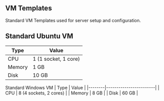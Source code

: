 VM Templates
-------------------
Standard VM Templates used for server setup and configuration.

Standard Ubuntu VM
------------------
| Type   | Value                |
|--------|----------------------|
| CPU    | 1 (1 socket, 1 core) |
| Memory | 1 GB                 |
| Disk   | 10 GB                |

Standard Windows VM
| Type   | Value                  |
|--------|------------------------|
| CPU    | 8 (4 sockets, 2 cores) |
| Memory | 8 GB                   |
| Disk   | 60 GB                  |
